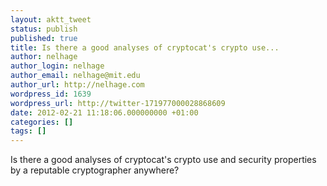 ```yaml
---
layout: aktt_tweet
status: publish
published: true
title: Is there a good analyses of cryptocat's crypto use...
author: nelhage
author_login: nelhage
author_email: nelhage@mit.edu
author_url: http://nelhage.com
wordpress_id: 1639
wordpress_url: http://twitter-171977000028868609
date: 2012-02-21 11:18:06.000000000 +01:00
categories: []
tags: []
---
```

Is there a good analyses of cryptocat's crypto use and security properties by a reputable cryptographer anywhere?
